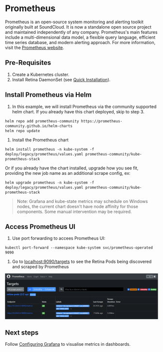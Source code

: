 # Prometheus

Prometheus is an open-source system monitoring and alerting toolkit originally built at SoundCloud. It is now a standalone open source project and maintained independently of any company. Prometheus's main features include a multi-dimensional data model, a flexible query language, efficient time series database, and modern alerting approach. For more information, visit the [Prometheus website](https://prometheus.io).

## Pre-Requisites

1. Create a Kubernetes cluster.
2. Install Retina DaemonSet (see [Quick Installation](./01-Setup.md)).

## Install Prometheus via Helm

1. In this example, we will install Prometheus via the community supported helm chart. If you already have this chart deployed, skip to step 3.

  ```shell
  helm repo add prometheus-community https://prometheus-community.github.io/helm-charts
  helm repo update
  ```

1. Install the Prometheus chart

  ```shell
  helm install prometheus -n kube-system -f deploy/legacy/prometheus/values.yaml prometheus-community/kube-prometheus-stack
  ```

  Or if you already have the chart installed, upgrade how you see fit, providing the new job name as an additional scrape config, ex:

  ```shell
  helm upgrade prometheus -n kube-system -f deploy/legacy/prometheus/values.yaml prometheus-community/kube-prometheus-stack
  ```

> Note: Grafana and kube-state metrics may schedule on Windows nodes, the current chart doesn't have node affinity for those components. Some manual intervention may be required.

## Access Prometheus UI

1. Use port forwarding to accees Prometheus UI:

  ```shell
  kubectl port-forward --namespace kube-system svc/prometheus-operated 9090
  ```

1. Go to [localhost:9090/targets](http://localhost:9090/targets) to see the Retina Pods being discovered and scraped by Prometheus

![Prometheus Retina Targets](./img/prometheus-retina-targets.png)

## Next steps

Follow [Configuring Grafana](./05-grafana.md) to visualise metrics in dashboards.
